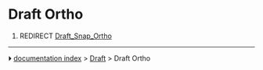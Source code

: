 # Draft Ortho
1.  REDIRECT [Draft_Snap_Ortho](Draft_Snap_Ortho.md)



---
⏵ [documentation index](../README.md) > [Draft](Draft_Workbench.md) > Draft Ortho
